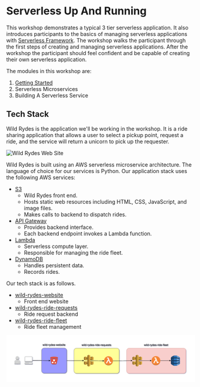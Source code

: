 # Serverless Up And Running

This workshop demonstrates a typical 3 tier serverless application. It also introduces participants to the basics of managing serverless applications with [Serverless Framework](https://www.serverless.com). The workshop walks the participant through the first steps of creating and managing serverless applications. After the workshop the participant should feel confident and be capable of creating their own serverless application.

The modules in this workshop are:

1) [Getting Started](./01-getting-started/README.md)
1) Serverless Microservices
1) Building A Serverless Service


## Tech Stack

Wild Rydes is the application we'll be working in the workshop. It is a ride sharing application that allows a user to select a pickup point, request a ride, and the service will return a unicorn to pick up the requester.

![Wild Rydes Web Site](../images/wild-rydes-site.png)


Wild Rydes is built using an AWS serverless microservice architecture.  The language of choice for our services is Python.  Our application stack uses the following AWS services:

* [S3](https://aws.amazon.com/s3/)
  * Wild Rydes front end.
  * Hosts static web resources including HTML, CSS, JavaScript, and image files.
  * Makes calls to backend to dispatch rides.
* [API Gateway](https://aws.amazon.com/api-gateway/)
  * Provides backend interface.
  * Each backend endpoint invokes a Lambda function.
* [Lambda](https://aws.amazon.com/lambda/)
  * Serverless compute layer.
  * Responsible for managing the ride fleet.
* [DynamoDB](https://aws.amazon.com/dynamodb/)
  * Handles persistent data.
  * Records rides.


Our tech stack is as follows.

* [wild-rydes-website](https://github.com/ServerlessOpsIO/wild-rydes-website)
  * Front end website
* [wild-rydes-ride-requests](https://github.com/ServerlessOpsIO/wild-rydes-ride-requests)
  * Ride request backend
* [wild-rydes-ride-fleet](https://github.com/ServerlessOpsIO/wild-rydes-ride-fleet)
  * Ride fleet management

![Wild Rydes Web Application Architecture](../images/wild-rydes-arch.png)


